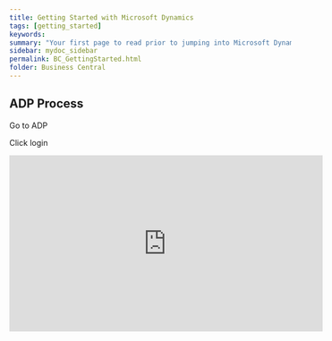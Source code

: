 ```yaml
---
title: Getting Started with Microsoft Dynamics
tags: [getting_started]
keywords:
summary: "Your first page to read prior to jumping into Microsoft Dynamics Business Central"
sidebar: mydoc_sidebar
permalink: BC_GettingStarted.html
folder: Business Central
---
```


## ADP Process

Go to ADP

Click login


<P align="Center">
<iframe width="560" height="315" src="https://www.youtube.com/embed/hjMx8EuyZJ8" title="YouTube video player" frameborder="0" allow="accelerometer; autoplay; clipboard-write; encrypted-media; gyroscope; picture-in-picture" allowfullscreen></iframe>
<P>